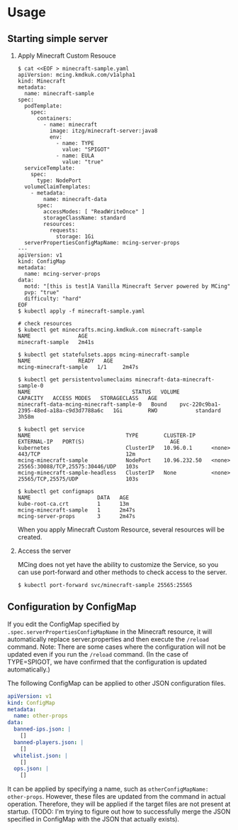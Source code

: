 # Usage

## Starting simple server
1. Apply Minecraft Custom Resouce

    ```console
    $ cat <<EOF > minecraft-sample.yaml
    apiVersion: mcing.kmdkuk.com/v1alpha1
    kind: Minecraft
    metadata:
      name: minecraft-sample
    spec:
      podTemplate:
        spec:
          containers:
            - name: minecraft
              image: itzg/minecraft-server:java8
              env:
                - name: TYPE
                  value: "SPIGOT"
                - name: EULA
                  value: "true"
      serviceTemplate:
        spec:
          type: NodePort
      volumeClaimTemplates:
        - metadata:
            name: minecraft-data
          spec:
            accessModes: [ "ReadWriteOnce" ]
            storageClassName: standard
            resources:
              requests:
                storage: 1Gi
      serverPropertiesConfigMapName: mcing-server-props
    ---
    apiVersion: v1
    kind: ConfigMap
    metadata:
      name: mcing-server-props
    data:
      motd: "[this is test]A Vanilla Minecraft Server powered by MCing"
      pvp: "true"
      difficulty: "hard"
    EOF
    $ kubectl apply -f minecraft-sample.yaml

    # check resources 
    $ kubectl get minecrafts.mcing.kmdkuk.com minecraft-sample
    NAME               AGE
    minecraft-sample   2m41s

    $ kubectl get statefulsets.apps mcing-minecraft-sample
    NAME               READY   AGE
    mcing-minecraft-sample   1/1     2m47s

    $ kubectl get persistentvolumeclaims minecraft-data-minecraft-sample-0
    NAME                                STATUS   VOLUME                                     CAPACITY   ACCESS MODES   STORAGECLASS   AGE
    minecraft-data-mcing-minecraft-sample-0   Bound    pvc-220c9ba1-2395-48ed-a18a-c9d3d7788a6c   1Gi        RWO            standard       3h58m

    $ kubectl get service
    NAME                              TYPE        CLUSTER-IP     EXTERNAL-IP   PORT(S)                           AGE
    kubernetes                        ClusterIP   10.96.0.1      <none>        443/TCP                           12m
    mcing-minecraft-sample            NodePort    10.96.232.50   <none>        25565:30088/TCP,25575:30446/UDP   103s
    mcing-minecraft-sample-headless   ClusterIP   None           <none>        25565/TCP,25575/UDP               103s

    $ kubectl get configmaps
    NAME                     DATA   AGE
    kube-root-ca.crt         1      13m
    mcing-minecraft-sample   1      2m47s
    mcing-server-props       3      2m47s
    ```

    When you apply Minecraft Custom Resource, several resources will be created.

2. Access the server

    MCing does not yet have the ability to customize the Service, so you can use port-forward and other methods to check access to the server.
    ```console
    $ kubectl port-forward svc/minecraft-sample 25565:25565
    ```

## Configuration by ConfigMap

If you edit the ConfigMap specified by `.spec.serverPropertiesConfigMapName` in the Minecraft resource, it will automatically replace server.properties and then execute the `/reload` command.
Note: There are some cases where the configuration will not be updated even if you run the `/reload` command. (In the case of TYPE=SPIGOT, we have confirmed that the configuration is updated automatically.)

The following ConfigMap can be applied to other JSON configuration files.

```yaml
apiVersion: v1
kind: ConfigMap
metadata:
  name: other-props
data:
  banned-ips.json: |
    []
  banned-players.json: |
    []
  whitelist.json: |
    []
  ops.json: |
    []
```

It can be applied by specifying a name, such as `otherConfigMapName: other-props`.
However, these files are updated from the command in actual operation. Therefore, they will be applied if the target files are not present at startup.
(TODO: I'm trying to figure out how to successfully merge the JSON specified in ConfigMap with the JSON that actually exists).
